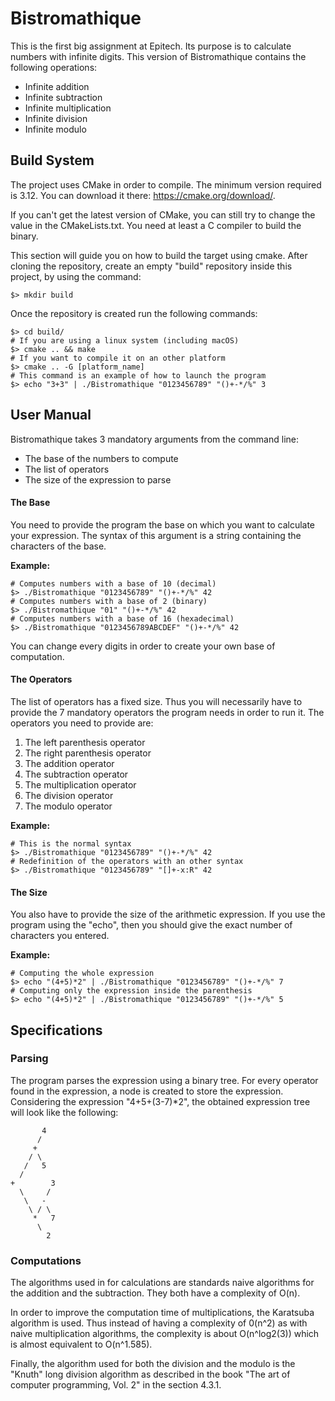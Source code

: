 # Bistromathique

This is the first big assignment at Epitech. Its purpose is to calculate numbers with infinite digits.
This version of Bistromathique contains the following operations:

* Infinite addition
* Infinite subtraction
* Infinite multiplication
* Infinite division
* Infinite modulo

## Build System

The project uses CMake in order to compile. The minimum version required is 3.12.
You can download it there: https://cmake.org/download/.

If you can't get the latest version of CMake, you can still try to change the value in the CMakeLists.txt.
You need at least a C compiler to build the binary.

This section will guide you on how to build the target using cmake.
After cloning the repository, create an empty "build" repository inside this project, by using the command:
```
$> mkdir build
```

Once the repository is created run the following commands:

```
$> cd build/
# If you are using a linux system (including macOS)
$> cmake .. && make
# If you want to compile it on an other platform
$> cmake .. -G [platform_name]
# This command is an example of how to launch the program
$> echo "3+3" | ./Bistromathique "0123456789" "()+-*/%" 3
```

## User Manual

Bistromathique takes 3 mandatory arguments from the command line:

* The base of the numbers to compute
* The list of operators
* The size of the expression to parse

#### The Base

You need to provide the program the base on which you want to calculate your expression.
The syntax of this argument is a string containing the characters of the base.

**Example:**
```
# Computes numbers with a base of 10 (decimal)
$> ./Bistromathique "0123456789" "()+-*/%" 42
# Computes numbers with a base of 2 (binary)
$> ./Bistromathique "01" "()+-*/%" 42
# Computes numbers with a base of 16 (hexadecimal)
$> ./Bistromathique "0123456789ABCDEF" "()+-*/%" 42
```

You can change every digits in order to create your own base of computation.

#### The Operators

The list of operators has a fixed size.
Thus you will necessarily have to provide the 7 mandatory operators the program needs in order to run it.
The operators you need to provide are:
1. The left parenthesis operator
2. The right parenthesis operator
3. The addition operator
4. The subtraction operator
5. The multiplication operator
6. The division operator
7. The modulo operator

**Example:**

```
# This is the normal syntax
$> ./Bistromathique "0123456789" "()+-*/%" 42
# Redefinition of the operators with an other syntax
$> ./Bistromathique "0123456789" "[]+-x:R" 42
```

#### The Size

You also have to provide the size of the arithmetic expression.
If you use the program using the "echo", then you should give the exact number of characters you entered.

**Example:**

```
# Computing the whole expression
$> echo "(4+5)*2" | ./Bistromathique "0123456789" "()+-*/%" 7
# Computing only the expression inside the parenthesis
$> echo "(4+5)*2" | ./Bistromathique "0123456789" "()+-*/%" 5
```

## Specifications

### Parsing

The program parses the expression using a binary tree.
For every operator found in the expression, a node is created to store the expression.
Considering the expression "4+5+(3-7)*2", the obtained expression tree will look like the following:

```
       4
      /
     +
    / \
   /   5
  /
+        3
  \     /
   \   -
    \ / \
     *   7
      \
        2
```

### Computations

The algorithms used in for calculations are standards naive algorithms for the addition and the subtraction.
They both have a complexity of O(n).

In order to improve the computation time of multiplications,
the Karatsuba algorithm is used. Thus instead of having a complexity of 0(n^2) as with naive multiplication algorithms,
the complexity is about O(n^log2(3)) which is almost equivalent to O(n^1.585).

Finally, the algorithm used for both the division and the modulo is the "Knuth" long division algorithm as described
in the book "The art of computer programming, Vol. 2" in the section 4.3.1.
